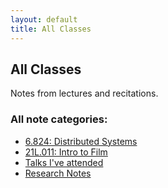 ```yaml
---
layout: default
title: All Classes
---
```


## All Classes
  <p>
    Notes from lectures and recitations.
  </p>

### All note categories:
- [6.824: Distributed Systems]({{site.siteurl}}/pages/distributed-systems)
- [21L.011: Intro to Film]({{site.siteurl}}/pages/21L011)
- [Talks I've attended]({{site.siteurl}}/pages/talks)
- [Research Notes]({{site.siteurl}}/pages/UROP)

